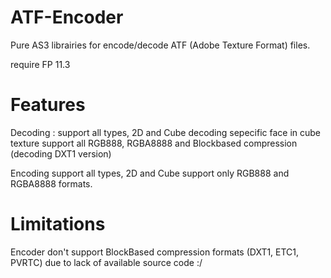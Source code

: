 ATF-Encoder
===========

Pure AS3 librairies for encode/decode ATF (Adobe Texture Format) files.

require FP 11.3

Features
========

Decoding :
	support all types, 2D and Cube
	decoding sepecific face in cube texture
	support all RGB888, RGBA8888 and Blockbased compression (decoding DXT1 version)
	
Encoding
	support all types, 2D and Cube
	support only RGB888 and RGBA8888 formats.
	
	
Limitations
===========	

Encoder don't support BlockBased compression formats (DXT1, ETC1, PVRTC) due to lack of available source code :/